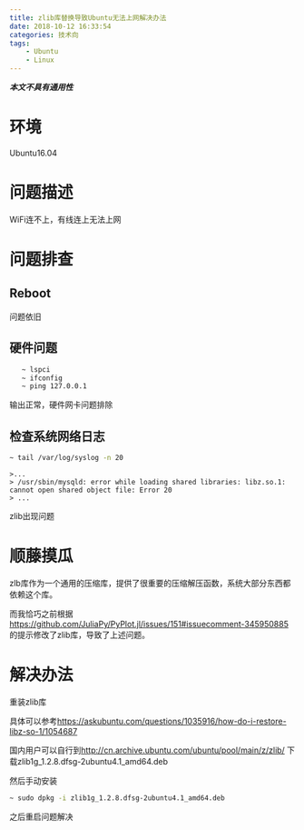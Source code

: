 ```yaml
---
title: zlib库替换导致Ubuntu无法上网解决办法
date: 2018-10-12 16:33:54
categories: 技术向
tags:
    - Ubuntu
    - Linux
---
```


**_本文不具有通用性_**

# 环境
Ubuntu16.04

# **问题描述**

WiFi连不上，有线连上无法上网

# **问题排查**

## Reboot

问题依旧

## 硬件问题

```bash
   ~ lspci
   ~ ifconfig
   ~ ping 127.0.0.1
```

 输出正常，硬件网卡问题排除

## 检查系统网络日志

```bash
~ tail /var/log/syslog -n 20
```

```
>...
> /usr/sbin/mysqld: error while loading shared libraries: libz.so.1: cannot open shared object file: Error 20
> ...
```

zlib出现问题

# **顺藤摸瓜**

zlb库作为一个通用的压缩库，提供了很重要的压缩解压函数，系统大部分东西都依赖这个库。

而我恰巧之前根据<https://github.com/JuliaPy/PyPlot.jl/issues/151#issuecomment-345950885>
的提示修改了zlib库，导致了上述问题。

# **解决办法**

重装zlib库

具体可以参考<https://askubuntu.com/questions/1035916/how-do-i-restore-libz-so-1/1054687>

国内用户可以自行到<http://cn.archive.ubuntu.com/ubuntu/pool/main/z/zlib/>
下载zlib1g_1.2.8.dfsg-2ubuntu4.1_amd64.deb

然后手动安装

```bash
~ sudo dpkg -i zlib1g_1.2.8.dfsg-2ubuntu4.1_amd64.deb
```

之后重启问题解决
